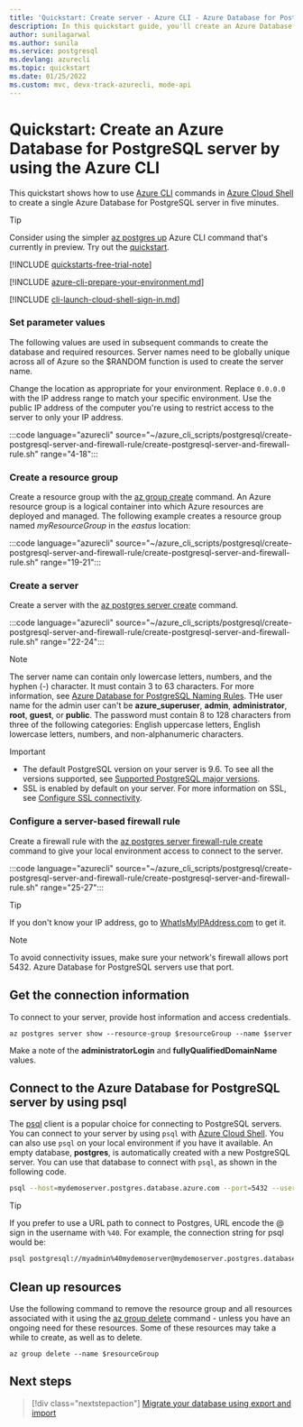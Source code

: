 ```yaml
---
title: 'Quickstart: Create server - Azure CLI - Azure Database for PostgreSQL - single server'
description: In this quickstart guide, you'll create an Azure Database for PostgreSQL server by using the Azure CLI.
author: sunilagarwal
ms.author: sunila
ms.service: postgresql
ms.devlang: azurecli
ms.topic: quickstart
ms.date: 01/25/2022
ms.custom: mvc, devx-track-azurecli, mode-api
---
```

# Quickstart: Create an Azure Database for PostgreSQL server by using the Azure CLI

This quickstart shows how to use [Azure CLI](/cli/azure/get-started-with-azure-cli) commands in [Azure Cloud Shell](https://shell.azure.com) to create a single Azure Database for PostgreSQL server in five minutes.

> [!TIP]
> Consider using the simpler [az postgres up](/cli/azure/postgres#az_postgres_up) Azure CLI command that's currently in preview. Try out the [quickstart](./quickstart-create-server-up-azure-cli.md).

[!INCLUDE [quickstarts-free-trial-note](../../includes/quickstarts-free-trial-note.md)]

[!INCLUDE [azure-cli-prepare-your-environment.md](../../includes/azure-cli-prepare-your-environment.md)]

[!INCLUDE [cli-launch-cloud-shell-sign-in.md](../../includes/cli-launch-cloud-shell-sign-in.md)]

### Set parameter values

The following values are used in subsequent commands to create the database and required resources. Server names need to be globally unique across all of Azure so the $RANDOM function is used to create the server name.

Change the location as appropriate for your environment. Replace `0.0.0.0` with the IP address range to match your specific environment. Use the public IP address of the computer you're using to restrict access to the server to only your IP address.

:::code language="azurecli" source="~/azure_cli_scripts/postgresql/create-postgresql-server-and-firewall-rule/create-postgresql-server-and-firewall-rule.sh" range="4-18":::

### Create a resource group

Create a resource group with the [az group create](/cli/azure/group) command. An Azure resource group is a logical container into which Azure resources are deployed and managed. The following example creates a resource group named *myResourceGroup* in the *eastus* location:

:::code language="azurecli" source="~/azure_cli_scripts/postgresql/create-postgresql-server-and-firewall-rule/create-postgresql-server-and-firewall-rule.sh" range="19-21":::

### Create a server

Create a server with the [az postgres server create](/cli/azure/postgres/server#az-postgres-server-create) command.

:::code language="azurecli" source="~/azure_cli_scripts/postgresql/create-postgresql-server-and-firewall-rule/create-postgresql-server-and-firewall-rule.sh" range="22-24":::

> [!NOTE]
> The server name can contain only lowercase letters, numbers, and the hyphen (-) character. It must contain 3 to 63 characters. For more information, see [Azure Database for PostgreSQL Naming Rules](../azure-resource-manager/management/resource-name-rules.md#microsoftdbforpostgresql). THe user name for the admin user can't be **azure_superuser**, **admin**, **administrator**, **root**, **guest**, or **public**. The password must contain 8 to 128 characters from three of the following categories: English uppercase letters, English lowercase letters, numbers, and non-alphanumeric characters.

>[!IMPORTANT]
>
>- The default PostgreSQL version on your server is 9.6. To see all the versions supported, see [Supported PostgreSQL major versions](./concepts-supported-versions.md).
>- SSL is enabled by default on your server. For more information on SSL, see [Configure SSL connectivity](./concepts-ssl-connection-security.md).

### Configure a server-based firewall rule

Create a firewall rule with the [az postgres server firewall-rule create](/cli/azure/postgre/server/firewall-rule) command to give your local environment access to connect to the server.

:::code language="azurecli" source="~/azure_cli_scripts/postgresql/create-postgresql-server-and-firewall-rule/create-postgresql-server-and-firewall-rule.sh" range="25-27":::

> [!TIP]
> If you don't know your IP address, go to [WhatIsMyIPAddress.com](https://whatismyipaddress.com/) to get it.

> [!NOTE]
> To avoid connectivity issues, make sure your network's firewall allows port 5432. Azure Database for PostgreSQL servers use that port.

## Get the connection information

To connect to your server, provide host information and access credentials.

```azurecli
az postgres server show --resource-group $resourceGroup --name $server
```

Make a note of the **administratorLogin** and **fullyQualifiedDomainName** values.

## Connect to the Azure Database for PostgreSQL server by using psql

The [psql](https://www.postgresql.org/docs/current/static/app-psql.html) client is a popular choice for connecting to PostgreSQL servers. You can connect to your server by using `psql` with [Azure Cloud Shell](../cloud-shell/overview.md). You can also use `psql` on your local environment if you have it available. An empty database, **postgres**, is automatically created with a new PostgreSQL server. You can use that database to connect with `psql`, as shown in the following code.

```bash
psql --host=mydemoserver.postgres.database.azure.com --port=5432 --username=myadmin@mydemoserver --dbname=postgres
```

> [!TIP]
> If you prefer to use a URL path to connect to Postgres, URL encode the @ sign in the username with `%40`. For example, the connection string for psql would be:
>
> ```bash
> psql postgresql://myadmin%40mydemoserver@mydemoserver.postgres.database.azure.com:5432/postgres
> ```

## Clean up resources

Use the following command to remove the resource group and all resources associated with it using the [az group delete](/cli/azure/vm/extension#az_vm_extension_set) command - unless you have an ongoing need for these resources. Some of these resources may take a while to create, as well as to delete.

```azurecli
az group delete --name $resourceGroup
```

## Next steps

> [!div class="nextstepaction"]
> [Migrate your database using export and import](./howto-migrate-using-export-and-import.md)
